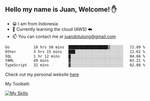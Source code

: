 ## Hello my name is Juan, Welcome! ✋

- 😀 I am from Indonesia
- 📖 Currently learning the cloud (AWS) ☁️
- 📫 You can contact me at juandotulung@gmail.com

<!--START_SECTION:waka-->

```txt
Go           18 hrs 50 mins  ██████████████████▒░░░░░░   72.89 %
Other        3 hrs 15 mins   ███░░░░░░░░░░░░░░░░░░░░░░   12.62 %
SQL          1 hr 12 mins    █░░░░░░░░░░░░░░░░░░░░░░░░   04.66 %
YAML         49 mins         ▓░░░░░░░░░░░░░░░░░░░░░░░░   03.21 %
TypeScript   32 mins         ▓░░░░░░░░░░░░░░░░░░░░░░░░   02.08 %
```

<!--END_SECTION:waka-->

Check out my personal website [here](https://juanchristian.com)

My Toolbelt:

[![My Skills](https://skillicons.dev/icons?i=go,js,ts,nodejs,express,react,nextjs,vue,tailwind,vite,html,css,python,php,aws,bash,linux,postgres,mysql,redis,kafka,docker,vercel,netlify,vscode,figma)](https://skillicons.dev)

